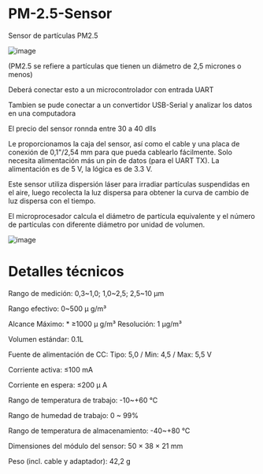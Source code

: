# PM-2.5-Sensor

Sensor de partículas PM2.5

![image](https://user-images.githubusercontent.com/60490415/228080636-dd531f15-c2d5-4a11-9070-550ed89ec8f1.png)

(PM2.5 se refiere a partículas que tienen un diámetro de 2,5 micrones o menos)

Deberá conectar esto a un microcontrolador con entrada UART

Tambien se pude conectar a un convertidor USB-Serial y analizar los datos en una computadora 

El precio del sensor ronnda entre 30 a 40 dlls 

Le proporcionamos la caja del sensor, así como el cable y una placa de conexión de 0,1"/2,54 mm para que pueda cablearlo fácilmente. Solo necesita alimentación más un pin de datos (para el UART TX). La alimentación es de 5 V, la lógica es de 3.3 V.

Este sensor utiliza dispersión láser para irradiar partículas suspendidas en el aire, 
luego recolecta la luz dispersa para obtener la curva de cambio de luz dispersa con el tiempo.

El microprocesador calcula el diámetro de partícula equivalente y el número de partículas con diferente diámetro por unidad de volumen.

![image](https://user-images.githubusercontent.com/60490415/228080277-42babe14-5216-45c5-bd3f-fb95557b519a.png)

# Detalles técnicos

Rango de medición: 0,3~1,0; 1,0~2,5; 2,5~10 μm

Rango efectivo: 0~500 μ g/m³

Alcance Máximo: * ≥1000 μ g/m³
Resolución: 1 μg/m³

Volumen estándar: 0.1L

Fuente de alimentación de CC: Tipo: 5,0 / Min: 4,5 / Max: 5,5 V

Corriente activa: ≤100 mA

Corriente en espera: ≤200 μ A

Rango de temperatura de trabajo: -10~+60 ℃

Rango de humedad de trabajo: 0 ~ 99%

Rango de temperatura de almacenamiento: -40~+80 ℃

Dimensiones del módulo del sensor: 50 × 38 × 21 mm

Peso (incl. cable y adaptador): 42,2 g

